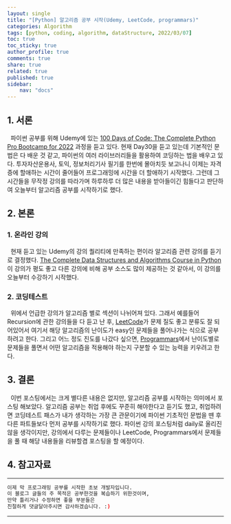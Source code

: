 ```yaml
---
layout: single
title: "[Python] 알고리즘 공부 시작(Udemy, LeetCode, programmars)"
categories: Algorithm
tags: [python, coding, algorithm, dataStructure, 2022/03/07]
toc: true
toc_sticky: true
author_profile: true
comments: true
share: true
related: true
published: true
sidebar: 
    nav: "docs"
---
```


## 1. 서론

&nbsp;&nbsp;파이썬 공부를 위해 Udemy에 있는 [100 Days of Code: The Complete Python Pro Bootcamp for 2022](https://www.udemy.com/course/100-days-of-code/) 과정을 듣고 있다. 현재 Day30을 듣고 있는데 기본적인 문법은 다 배운 것 같고, 파이썬의 여러 라이브러리들을 활용하여 코딩하는 법을 배우고 있다. 투자자산운용사, 토익, 정보처리기사 필기를 한번에 몰아치듯 보고나니 이제는 자격증에 할애하는 시간이 줄어들어 프로그래밍에 시간을 더 할애하기 시작했다. 그런데 그 시간들을 무작정 강의를 따라가며 하루하루 더 많은 내용을 받아들이긴 힘들다고 판단하여 오늘부터 알고리즘 공부를 시작하기로 했다.

## 2. 본론

### 1. 온라인 강의

&nbsp;&nbsp;현재 듣고 있는 Udemy의 강의 퀄리티에 만족하는 편이라 알고리즘 관련 강의를 듣기로 결정했다. [The Complete Data Structures and Algorithms Course in Python](https://www.udemy.com/course/data-structures-and-algorithms-bootcamp-in-python/) 이 강의가 평도 좋고 다른 강의에 비해 공부 소스도 많이 제공하는 것 같아서, 이 강의를 오늘부터 수강하기 시작했다.

### 2. 코딩테스트

&nbsp;&nbsp;위에서 언급한 강의가 알고리즘 별로 섹션이 나뉘어져 있다. 그래서 예를들어 Recursion에 관한 강의들을 다 듣고 난 후, [LeetCode](https://leetcode.com/)가 문제 질도 좋고 분류도 잘 되어있어서 여기서 해당 알고리즘의 난이도가 easy인 문제들을 풀어나가는 식으로 공부하려고 한다. 그리고 어느 정도 진도를 나갔다 싶으면, [Programmars](https://programmers.co.kr/)에서 난이도별로 문제들을 풀면서 어떤 알고리즘을 적용해야 하는지 구분할 수 있는 능력을 키우려고 한다.

## 3. 결론

&nbsp;&nbsp;이번 포스팅에서는 크게 별다른 내용은 없지만, 알고리즘 공부를 시작하는 의미에서 포스팅 해보았다. 알고리즘 공부는 취업 후에도 꾸준히 해야한다고 듣기도 했고, 취업하려면 코딩테스트 패스가 내가 생각하는 가장 큰 관문이기에 파이썬 기초적인 문법을 뗀 후 다른 파트들보다 먼저 공부를 시작하기로 했다. 파이썬 강의 포스팅처럼 daily로 올리진 않을 생각이지만, 강의에서 다루는 문제들이나 LeetCode, Programmars에서 문제들을 풀 때 해당 내용들을 리뷰할겸 포스팅을 할 예정이다. 

## 4. 참고자료

---

```bash
이제 막 프로그래밍 공부를 시작한 초보 개발자입니다.
이 블로그 글들의 주 목적은 공부한것을 복습하기 위한것이며, 
만약 틀리거나 수정하면 좋을 부분들은
친절하게 댓글달아주시면 감사하겠습니다. :)
```

---